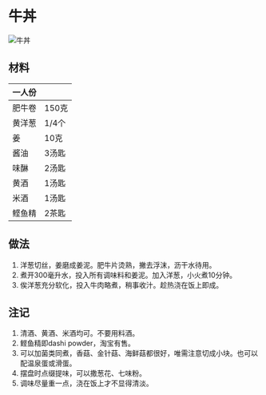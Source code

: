 # 牛丼

![牛丼](../Images/牛丼.jpg)

## 材料


| 一人份 |   |
| --- | --- |
| 肥牛卷 | 150克 |
| 黄洋葱 | 1/4个 |
| 姜 | 10克 |
| 酱油 | 3汤匙 |
| 味醂 | 2汤匙 |
| 黄酒 | 1汤匙 |
| 米酒 | 1汤匙 |
| 鲣鱼精 | 2茶匙 |

## 做法

1. 洋葱切丝，姜磨成姜泥。肥牛片烫熟，撇去浮沫，沥干水待用。
2. 煮开300毫升水，投入所有调味料和姜泥。加入洋葱，小火煮10分钟。
3. 俟洋葱充分软化，投入牛肉略煮，稍事收汁。趁热浇在饭上即成。

## 注记

1. 清酒、黄酒、米酒均可。不要用料酒。
2. 鲣鱼精即dashi powder，淘宝有售。
3. 可以加菌类同煮，香菇、金针菇、海鲜菇都很好，唯需注意切成小块。也可以配温泉蛋或滑蛋。
4. 摆盘时点缀提味，可以撒葱花、七味粉。
5. 调味尽量重一点，浇在饭上才不显得清淡。